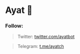 # Ayat :seedling:

### Follow:

> Twitter: [twitter.com/ayatbot](https://twitter.com/ayatbot)

> Telegram: [t.me/ayatch](https://t.me/ayatch)
